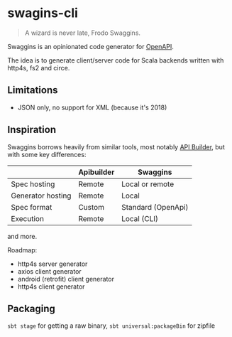 # swagins-cli

> A wizard is never late, Frodo Swaggins.

Swaggins is an opinionated code generator for [OpenAPI](https://github.com/OAI/OpenAPI-Specification).

The idea is to generate client/server code for Scala backends written with http4s, fs2 and circe.

## Limitations
- JSON only, no support for XML (because it's 2018)

## Inspiration

Swaggins borrows heavily from similar tools, most notably [API Builder](https://apibuilder.io/), but with some key differences:

|                  |Apibuilder | Swaggins
|------------------|-----------|-----------------
|Spec hosting      | Remote    | Local or remote
|Generator hosting | Remote    | Local
|Spec format       | Custom    | Standard (OpenApi)
|Execution         | Remote    | Local (CLI)

and more.

Roadmap:

- http4s server generator
- axios client generator
- android (retrofit) client generator
- http4s client generator

## Packaging
`sbt stage` for getting a raw binary, `sbt universal:packageBin` for zipfile
